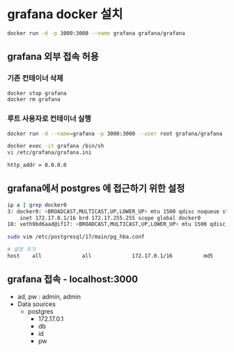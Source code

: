 # grafana docker 설치

```bash
docker run -d -p 3000:3000 --name grafana grafana/grafana
```

## grafana 외부 접속 허용

### 기존 컨테이너 삭제
```bash
docker stop grafana
docker rm grafana
```
### 루트 사용자로 컨테이너 실행

```bash
docker run -d --name=grafana -p 3000:3000 --user root grafana/grafana
```
```bash
docker exec -it grafana /bin/sh
vi /etc/grafana/grafana.ini

http_addr = 0.0.0.0
```

## grafana에서 postgres 에 접근하기 위한 설정
```bash
ip a | grep docker0
3: docker0: <BROADCAST,MULTICAST,UP,LOWER_UP> mtu 1500 qdisc noqueue state UP group default 
    inet 172.17.0.1/16 brd 172.17.255.255 scope global docker0
18: veth9bd6aad@if17: <BROADCAST,MULTICAST,UP,LOWER_UP> mtu 1500 qdisc noqueue master docker0 state UP group default 
```

```bash
sudo vim /etc/postgresql/17/main/pg_hba.conf 

# 설정 추가
host    all             all             172.17.0.1/16          md5
```


## grafana 접속 - localhost:3000
- ad, pw : admin, admin
- Data sources
    - postgres 
        - 172.17.0.1
        - db
        - id
        - pw




